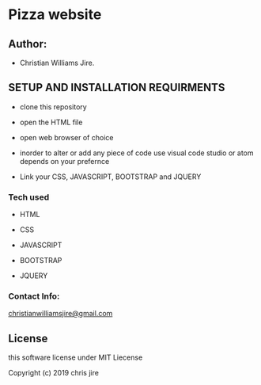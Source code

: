 # Pizza website

## Author:

* Christian Williams Jire.

## SETUP AND INSTALLATION REQUIRMENTS

* clone this repository

* open the HTML file

* open web browser of choice

* inorder to alter or add any piece of code use visual code studio or atom depends on your prefernce

* Link your CSS, JAVASCRIPT, BOOTSTRAP and JQUERY


### Tech used

* HTML

* CSS

* JAVASCRIPT

* BOOTSTRAP

* JQUERY

### Contact Info:

christianwilliamsjire@gmail.com

## License

this software license under MIT Liecense

Copyright (c) 2019 chris jire
